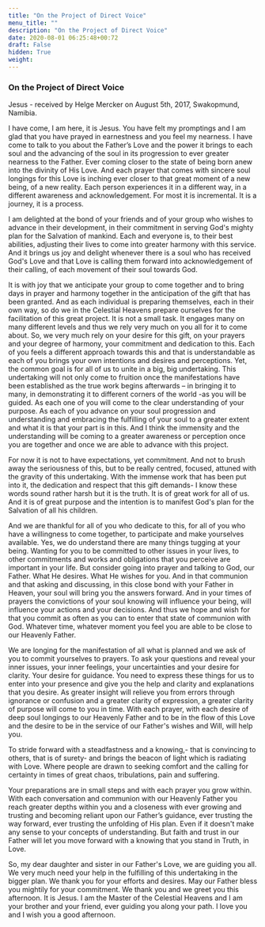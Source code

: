 ```yaml
---
title: "On the Project of Direct Voice"
menu_title: ""
description: "On the Project of Direct Voice"
date: 2020-08-01 06:25:48+00:72
draft: False
hidden: True
weight:
---
```

### On the Project of Direct Voice

Jesus - received by Helge Mercker on August 5th, 2017, Swakopmund, Namibia.

I have come, I am here, it is Jesus. You have felt my promptings and I am glad that you have prayed in earnestness and you feel my nearness. I have come to talk to you about the Father’s Love and the power it brings to each soul and the advancing of the soul in its progression to ever greater nearness to the Father. Ever coming closer to the state of being born anew into the divinity of His Love. And each prayer that comes with sincere soul longings for this Love is inching ever closer to that great moment of a new being, of a new reality. Each person experiences it in a different way, in a different awareness and acknowledgement. For most it is incremental. It is a journey, it is a process.

I am delighted at the bond of your friends and of your group who wishes to advance in their development, in their commitment in serving God's mighty plan for the Salvation of mankind. Each and everyone is, to their best abilities, adjusting their lives to come into greater harmony with this service. And it brings us joy and delight whenever there is a soul who has received God's Love and that Love is calling them forward into acknowledgement of their calling, of each movement of their soul towards God.  

It is with joy that we anticipate your group to come together and to bring days in prayer and harmony together in the anticipation of the gift that has been granted. And as each individual is preparing themselves, each in their own way, so do we in the Celestial Heavens prepare ourselves for the facilitation of this great project. It is not a small task. It engages many on many different levels and thus we rely very much on you all for it to come about. So, we very much rely on your desire for this gift, on your prayers and your degree of harmony, your commitment and dedication to this. Each of you feels a different approach towards this and that is understandable as each of you brings your own intentions and desires and perceptions. Yet, the common goal is for all of us to unite in a big, big undertaking. This undertaking will not only come to fruition once the manifestations have been established as the true work begins afterwards – in bringing it to many, in demonstrating it to different corners of the world -as you will be guided. As each one of you will come to the clear understanding of your purpose. As each of you advance on your soul progression and understanding and embracing the fulfilling of your soul to a greater extent and what it is that your part is in this. And I think the immensity and the understanding will be coming to a greater awareness or perception once you are together and once we are able to advance with this project.

For now it is not to have expectations, yet commitment. And not to brush away the seriousness of this, but to be really centred, focused, attuned with the gravity of this undertaking. With the immense work that has been put into it, the dedication and respect that this gift demands- I know these words sound rather harsh but it is the truth. It is of great work for all of us. And it is of great purpose and the intention is to manifest God's plan for the Salvation of all his children.

And we are thankful for all of you who dedicate to this, for all of you who have a willingness to come together, to participate and make yourselves available. Yes, we do understand there are many things tugging at your being. Wanting for you to be committed to other issues in your lives, to other commitments and works and obligations that you perceive are important in your life. But consider going into prayer and talking to God, our Father. What He desires. What He wishes for you. And in that communion and that asking and discussing, in this close bond with your Father in Heaven, your soul will bring you the answers forward. And in your times of prayers the convictions of your soul knowing will influence your being, will influence your actions and your decisions. And thus we hope and wish for that you commit as often as you can to enter that state of communion with God. Whatever time, whatever moment you feel you are able to be close to our Heavenly Father.

We are longing for the manifestation of all what is planned and we ask of you to commit yourselves to prayers. To ask your questions and reveal your inner issues, your inner feelings, your uncertainties and your desire for clarity. Your desire for guidance. You need to express these things for us to enter into your presence and give you the help and clarity and explanations that you desire. As greater insight will relieve you from errors through ignorance or confusion and a greater clarity of expression, a greater clarity of purpose will come to you in time. With each prayer, with each desire of deep soul longings to our Heavenly Father and to be in the flow of this Love and the desire to be in the service of our Father's wishes and Will, will help you.

To stride forward with a steadfastness and a knowing,- that is convincing to others, that is of surety- and brings the beacon of light which is radiating with Love. Where people are drawn to seeking comfort and the calling for certainty in times of great chaos, tribulations, pain and suffering.

Your preparations are in small steps and with each prayer you grow within. With each conversation and communion with our Heavenly Father you reach greater depths within you and a closeness with ever growing and trusting and becoming reliant upon our Father’s guidance, ever trusting the way forward, ever trusting the unfolding of His plan. Even if it doesn't make any sense to your concepts of understanding. But faith and trust in our Father will let you move forward with a knowing that you stand in Truth, in Love.

So, my dear daughter and sister in our Father's Love, we are guiding you all. We very much need your help in the fulfilling of this undertaking in the bigger plan. We thank you for your efforts and desires. May our Father bless you mightily for your commitment. We thank you and we greet you this afternoon. It is Jesus. I am the Master of the Celestial Heavens and I am your brother and your friend, ever guiding you along your path. I love you and I wish you a good afternoon.

